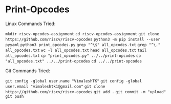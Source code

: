 # Print-Opcodes


Linux Commands Tried: 

`mkdir riscv-opcodes-assignment`
`cd riscv-opcodes-assignment`
`git clone https://github.com/riscv/riscv-opcodes`
`python3 -m pip install --user pyyaml`
`python3 print_opcodes.py`
`grep "^\$" all_opcodes.txt`
`grep "^\." all_opcodes.txt`
`wc -l all_opcodes.txt`
`head all_opcodes.txt`
`tail all_opcodes.txt`
`cp "print_opcodes.py" ../../print-opcodes`
`cp "all_opcodes.txt" ../../print-opcodes`
`cd ../../print-opcodes`

Git Commands Tried: 

`git config -global user.name "VimaleshTK"`
`git config -global user.email "vimaleshtk1@gmail.com"`
`git clone https://github.com/riscv/riscv-opcodes`
`git add .`
`git commit -m "upload"`
`git push` 




